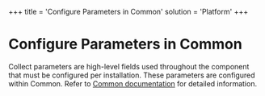 +++
title = 'Configure Parameters in Common'
solution = 'Platform'
+++

# Configure Parameters in Common

Collect parameters are high-level fields used throughout the component
that must be configured per installation. These parameters are
configured within Common. Refer to [Common
documentation](../../Common/Page_Desc/Parameters_Collect) for
detailed information.
